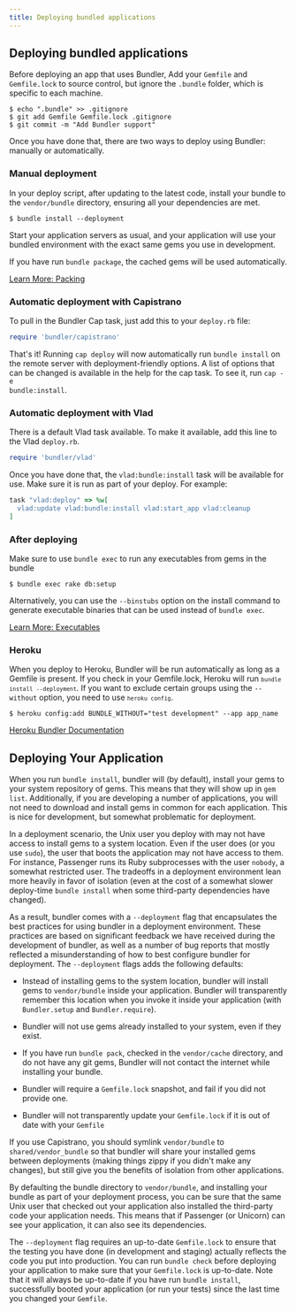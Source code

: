 ```yaml
---
title: Deploying bundled applications
---
```



## Deploying bundled applications

Before deploying an app that uses Bundler, Add your <code>Gemfile</code>
and <code>Gemfile.lock</code> to source control, but ignore the
<code>.bundle</code> folder, which is specific to each machine.

    $ echo ".bundle" >> .gitignore
    $ git add Gemfile Gemfile.lock .gitignore
    $ git commit -m "Add Bundler support"

Once you have done that, there are two ways to deploy using Bundler:
manually or automatically.

### Manual deployment

In your deploy script, after updating to the latest
code, install your bundle to the <code>vendor/bundle</code>
directory, ensuring all your dependencies are met.

    $ bundle install --deployment

Start your application servers as usual, and your
application will use your bundled environment
with the exact same gems you use in development.

If you have run <code>bundle package</code>, the cached
gems will be used automatically.

<a href="/man/bundle-package.1.html" class="btn btn-primary">Learn More: Packing</a>

### Automatic deployment with Capistrano

To pull in the Bundler Cap task, just add this to your
<code>deploy.rb</code> file:

~~~ ruby
require 'bundler/capistrano'
~~~

That's it! Running <code>cap deploy</code> will now automatically run
<code>bundle install</code> on the remote server with deployment-friendly
options. A list of options that can be changed is available in the help
for the cap task. To see it, run <code>cap -e bundle:install</code>.

### Automatic deployment with Vlad

There is a default Vlad task available. To make it available, add this line
to the Vlad <code>deploy.rb</code>.

~~~ ruby
require 'bundler/vlad'
~~~

Once you have done that, the <code>vlad:bundle:install</code> task will be
available for use. Make sure it is run as part of your deploy. For example:

~~~ ruby
task "vlad:deploy" => %w[
  vlad:update vlad:bundle:install vlad:start_app vlad:cleanup
]
~~~

### After deploying

Make sure to use <code>bundle exec</code> to run any executables
from gems in the bundle

    $ bundle exec rake db:setup

Alternatively, you can use the <code>--binstubs</code> option on the
install command to generate executable binaries that can be used instead of
<code>bundle exec</code>.

<a href="/man/bundle-exec.1.html" class="btn btn-primary">Learn More: Executables</a>


### Heroku

When you deploy to Heroku, Bundler will be run automatically as long as a Gemfile is present. If you check in your Gemfile.lock, Heroku will run <code>`bundle install --deployment`</code>. If you want to exclude certain groups using the <code>--without</code> option, you need to use <code>`heroku config`</code>.

    $ heroku config:add BUNDLE_WITHOUT="test development" --app app_name

<a href="http://docs.heroku.com/bundler" class="btn btn-primary">Heroku Bundler Documentation</a>

## Deploying Your Application

When you run <code>bundle install</code>, bundler will (by default), install your gems
to your system repository of gems. This means that they will show up in <code>gem
list</code>. Additionally, if you are developing a number of applications, you will not
need to download and install gems in common for each application. This is nice for
development, but somewhat problematic for deployment.

In a deployment scenario, the Unix user you deploy with may not have access to install
gems to a system location. Even if the user does (or you use <code>sudo</code>), the
user that boots the application may not have access to them. For instance, Passenger
runs its Ruby subprocesses with the user <code>nobody</code>, a somewhat restricted
user. The tradeoffs in a deployment environment lean more heavily in favor of isolation
(even at the cost of a somewhat slower deploy-time <code>bundle install</code> when some
third-party dependencies have changed).

As a result, bundler comes with a <code>--deployment</code> flag that encapsulates the
best practices for using bundler in a deployment environment. These practices are based
on significant feedback we have received during the development of bundler, as well as a
number of bug reports that mostly reflected a misunderstanding of how to best configure
bundler for deployment. The <code>--deployment</code> flags adds the following defaults:

* Instead of installing gems to the system location, bundler will install gems to
<code>vendor/bundle</code> inside your application. Bundler will transparently remember
this location when you invoke it inside your application (with
<code>Bundler.setup</code> and <code>Bundler.require</code>).

* Bundler will not use gems already installed to your system, even if they exist.

* If you have run <code>bundle pack</code>, checked in the <code>vendor/cache</code>
directory, and do not have any git gems, Bundler will not contact the internet while
installing your bundle.

* Bundler will require a <code>Gemfile.lock</code> snapshot, and fail if you did not
provide one.

* Bundler will not transparently update your <code>Gemfile.lock</code> if it is out of
date with your <code>Gemfile</code>

If you use Capistrano, you should symlink <code>vendor/bundle</code> to
<code>shared/vendor_bundle</code> so that bundler will share your installed gems between
deployments (making things zippy if you didn't make any changes), but still give you the
benefits of isolation from other applications.

By defaulting the bundle directory to <code>vendor/bundle</code>, and installing your
bundle as part of your deployment process, you can be sure that the same Unix user that
checked out your application also installed the third-party code your application needs.
This means that if Passenger (or Unicorn) can see your application, it can also see its
dependencies.

The <code>--deployment</code> flag requires an up-to-date <code>Gemfile.lock</code> to
ensure that the testing you have done (in development and staging) actually reflects the
code you put into production. You can run <code>bundle check</code> before deploying
your application to make sure that your <code>Gemfile.lock</code> is up-to-date. Note
that it will always be up-to-date if you have run <code>bundle install</code>,
successfully booted your application (or run your tests) since the last time you changed
your <code>Gemfile</code>.
